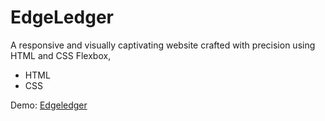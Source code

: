 # EdgeLedger

A responsive and visually captivating website crafted with precision using HTML and CSS Flexbox,

- HTML
- CSS


Demo: [Edgeledger](https://www.yourwebsite.com](https://riahiachraf.github.io/EdgeLedger-Responsive-Website-For-Mobile-Using-Flexbox/)https://riahiachraf.github.io/EdgeLedger-Responsive-Website-For-Mobile-Using-Flexbox/)
